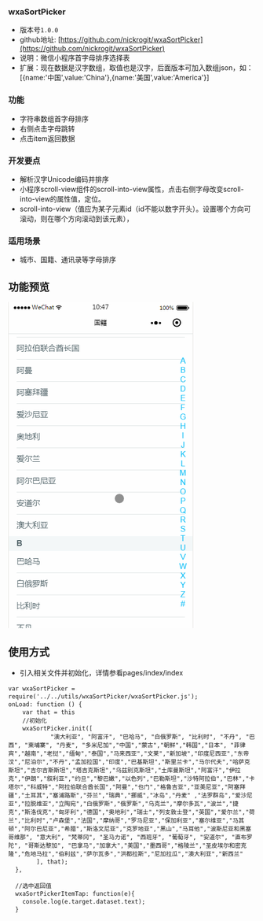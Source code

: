 
### wxaSortPicker

* 版本号`1.0.0`
* github地址: [https://github.com/nickrogit/wxaSortPicker](https://github.com/nickrogit/wxaSortPicker)
* 说明：微信小程序首字母排序选择表
* 扩展：现在数据是汉字数组，取值也是汉字，后面版本可加入数组json，如：[{name:'中国',value:'China'},{name:'美国',value:'America'}]

### 功能

* 字符串数组首字母排序
* 右侧点击字母跳转
* 点击item返回数据

### 开发要点

* 解析汉字Unicode编码并排序
* 小程序scroll-view组件的scroll-into-view属性，点击右侧字母改变scroll-into-view的属性值，定位。
* scroll-into-view（值应为某子元素id（id不能以数字开头）。设置哪个方向可滚动，则在哪个方向滚动到该元素），


### 适用场景

 * 城市、国籍、通讯录等字母排序
 
## 功能预览


![预览gif](imgs/demo.gif)


## 使用方式

* 引入相关文件并初始化，详情参看pages/index/index

```
var wxaSortPicker = require('../../utils/wxaSortPicker/wxaSortPicker.js');
onLoad: function () {
    var that = this
    //初始化
    wxaSortPicker.init([
			"澳大利亚", "阿富汗", "巴哈马", "白俄罗斯", "比利时", "不丹", "巴西", "柬埔寨", "丹麦", "多米尼加","中国","蒙古","朝鲜","韩国","日本", "菲律宾","越南","老挝","缅甸","泰国","马来西亚","文莱","新加坡","印度尼西亚","东帝汶","尼泊尔","不丹","孟加拉国","印度","巴基斯坦","斯里兰卡","马尔代夫","哈萨克斯坦","吉尔吉斯斯坦","塔吉克斯坦","乌兹别克斯坦","土库曼斯坦","阿富汗","伊拉克","伊朗","叙利亚","约旦","黎巴嫩","以色列","巴勒斯坦","沙特阿拉伯","巴林","卡塔尔","科威特","阿拉伯联合酋长国","阿曼","也门","格鲁吉亚","亚美尼亚","阿塞拜疆","土耳其","塞浦路斯","芬兰","瑞典","挪威","冰岛","丹麦" ,"法罗群岛","爱沙尼亚","拉脱维亚","立陶宛","白俄罗斯","俄罗斯","乌克兰","摩尔多瓦","波兰","捷克","斯洛伐克","匈牙利","德国","奥地利","瑞士","列支敦士登","英国","爱尔兰","荷兰","比利时","卢森堡","法国","摩纳哥","罗马尼亚","保加利亚","塞尔维亚","马其顿","阿尔巴尼亚","希腊","斯洛文尼亚","克罗地亚","黑山","马耳他","波斯尼亚和黑塞哥维那", "意大利", "梵蒂冈", "圣马力诺", "西班牙", "葡萄牙", "安道尔", "直布罗陀", "哥斯达黎加", "巴拿马","加拿大","美国","墨西哥","格陵兰","圣皮埃尔和密克隆","危地马拉","伯利兹","萨尔瓦多","洪都拉斯","尼加拉瓜","澳大利亚","新西兰"
		], that);
  },

  //选中返回值
  wxaSortPickerItemTap: function(e){
    console.log(e.target.dataset.text);
  }
```

